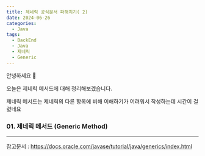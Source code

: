 ```yaml
---
title: 제네릭 공식문서 파해치기( 2)
date: 2024-06-26
categories:
  - Java
tags:
  - BackEnd
  - Java
  - 제네릭
  - Generic
---
```

안녕하세요 🐸

오늘은 제네릭 메서드에 대해 정리해보겠습니다.  

제네릭 메서드는 제네릭의 다른 항목에 비해 이해하기가 어려워서 작성하는데 시간이 걸렸네요

### 01. 제네릭 메서드 (Generic Method)


---
참고문서 : https://docs.oracle.com/javase/tutorial/java/generics/index.html